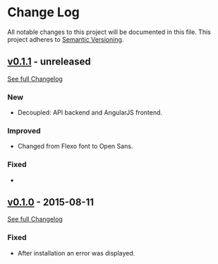 # Change Log
All notable changes to this project will be documented in this file.
This project adheres to [Semantic Versioning](http://semver.org/).

## [v0.1.1](https://github.com/Syonix/changelog-viewer/releases/tag/v0.1.1) - unreleased
[See full Changelog](https://github.com/Syonix/monolog-viewer/compare/v0.1.0...v0.1.1)
### New
- Decoupled: API backend and AngularJS frontend.

### Improved
- Changed from Flexo font to Open Sans.

### Fixed
- 

## [v0.1.0](https://github.com/Syonix/changelog-viewer/releases/tag/v4.0.2) - 2015-08-11
[See full Changelog](https://github.com/Syonix/monolog-viewer/compare/v4.0.1...v4.0.2)
### Fixed
- After installation an error was displayed.